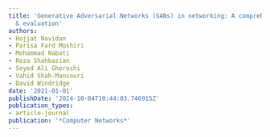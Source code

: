 ```yaml
---
title: 'Generative Adversarial Networks (GANs) in networking: A comprehensive survey
  & evaluation'
authors:
- Hojjat Navidan
- Parisa Fard Moshiri
- Mohammad Nabati
- Reza Shahbazian
- Seyed Ali Ghorashi
- Vahid Shah-Mansouri
- David Windridge
date: '2021-01-01'
publishDate: '2024-10-04T10:44:03.746915Z'
publication_types:
- article-journal
publication: '*Computer Networks*'
---
```

